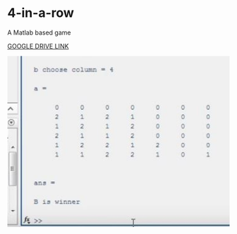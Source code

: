 # 4-in-a-row
A Matlab based game

<a href="https://drive.google.com/open?id=1sxeCdqntbFrN75mtEP2-Q9LnC2J_XZNf" target="_blank"> GOOGLE DRIVE LINK </a> 

<img src="row.JPG" width="800">

